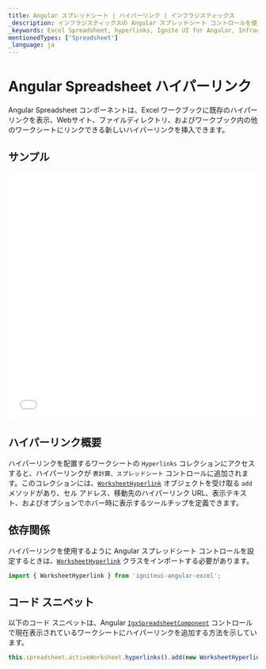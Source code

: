 ```yaml
---
title: Angular スプレッドシート | ハイパーリンク | インフラジスティックス
_description: インフラジスティックスの Angular スプレッドシート コントロールを使用して、Excel ワークブックに Webサイト、ファイル ディレクトリ、およびその他のワークシートにリンクするハイパーリンクを表示します。Ignite UI for Angular スプレッドシート チュートリアルを是非お試しください!
_keywords: Excel Spreadsheet, hyperlinks, Ignite UI for Angular, Infragistics, Excel スプレッドシート、ハイパーリンク, インフラジスティックス
mentionedTypes: ['Spreadsheet']
_language: ja
---
```


# Angular Spreadsheet ハイパーリンク

Angular Spreadsheet コンポーネントは、Excel ワークブックに既存のハイパーリンクを表示、Webサイト、ファイルディレクトリ、およびワークブック内の他のワークシートにリンクできる新しいハイパーリンクを挿入できます。

## サンプル

<div class="sample-container loading" style="height: 500px">
    <iframe id="spreadsheet-overview-sample-iframe" src='{environment:dvDemosBaseUrl}/excel/spreadsheet-hyperlinks' width="100%" height="100%" seamless frameBorder="0" onload="onXPlatSampleIframeContentLoaded(this);"></iframe>
</div>


<div class="divider--half"></div>

## ハイパーリンク概要

ハイパーリンクを配置するワークシートの `Hyperlinks` コレクションにアクセスすると、ハイパーリンクが `表計算、スプレッドシート` コントロールに追加されます。このコレクションには、[`WorksheetHyperlink`]({environment:dvApiBaseUrl}/products/ignite-ui-angular/api/docs/typescript/latest/classes/worksheethyperlink.html) オブジェクトを受け取る `add` メソッドがあり、セル アドレス、移動先のハイパーリンク URL、表示テキスト、およびオプションでホバー時に表示するツールチップを定義できます。

## 依存関係

ハイパーリンクを使用するように Angular スプレッドシート コントロールを設定するときは、[`WorksheetHyperlink`]({environment:dvApiBaseUrl}/products/ignite-ui-angular/api/docs/typescript/latest/classes/worksheethyperlink.html) クラスをインポートする必要があります。

<!-- Angular -->

```ts
import { WorksheetHyperlink } from 'igniteui-angular-excel';
```

## コード スニペット

以下のコード スニペットは、Angular [`IgxSpreadsheetComponent`]({environment:dvApiBaseUrl}/products/ignite-ui-angular/api/docs/typescript/latest/classes/igxspreadsheetcomponent.html) コントロールで現在表示されているワークシートにハイパーリンクを追加する方法を示しています。

```ts
this.spreadsheet.activeWorksheet.hyperlinks().add(new WorksheetHyperlink("A1", "http://www.infragistics.com", "Infragistics", "Infragistics Home Page"));
```
